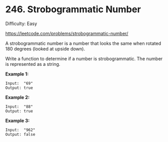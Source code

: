# 246. Strobogrammatic Number

Difficulty: Easy

https://leetcode.com/problems/strobogrammatic-number/

A strobogrammatic number is a number that looks the same when rotated 180 degrees (looked at upside down).

Write a function to determine if a number is strobogrammatic. The number is represented as a string.

**Example 1:**
```
Input:  "69"
Output: true
```

**Example 2:**
```
Input:  "88"
Output: true
```

**Example 3:**
```
Input:  "962"
Output: false
```
